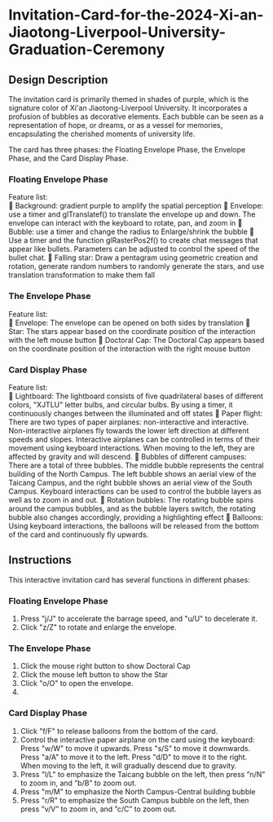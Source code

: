 # Invitation-Card-for-the-2024-Xi-an-Jiaotong-Liverpool-University-Graduation-Ceremony

## Design Description
The invitation card is primarily themed in shades of purple, which is the 
signature color of Xi'an Jiaotong-Liverpool University. It incorporates a 
profusion of bubbles as decorative elements. Each bubble can be seen as a 
representation of hope, or dreams, or as a vessel for memories, encapsulating 
the cherished moments of university life. 

The card has three phases: the Floating Envelope Phase, the Envelope Phase, 
and the Card Display Phase. 

### Floating Envelope Phase 
Feature list:  
 Background: gradient purple to amplify the spatial perception 
 Envelope: use a timer and glTranslatef() to translate the envelope up 
and down. The envelope can interact with the keyboard to rotate, pan, 
and zoom in 
 Bubble: use a timer and change the radius to Enlarge/shrink the bubble 
 Use a timer and the function glRasterPos2f() to create chat messages 
that appear like bullets. Parameters can be adjusted to control the 
speed of the bullet chat. 
 Falling star: Draw a pentagram using geometric creation and rotation, 
generate random numbers to randomly generate the stars, and use 
translation transformation to make them fall
### The Envelope Phase
Feature list:  
 Envelope: The envelope can be opened on both sides by translation 
 Star: The stars appear based on the coordinate position of the 
interaction with the left mouse button 
 Doctoral Cap: The Doctoral Cap appears based on the coordinate 
position of the interaction with the right mouse button 
### Card Display Phase
Feature list:  
 Lightboard: The lightboard consists of five quadrilateral bases of 
different colors, "XJTLU" letter bulbs, and circular bulbs. By using a 
timer, it continuously changes between the illuminated and off states 
 Paper flight: There are two types of paper airplanes: non-interactive 
and interactive. Non-interactive airplanes fly towards the lower left 
direction at different speeds and slopes. Interactive airplanes can be 
controlled in terms of their movement using keyboard interactions. 
When moving to the left, they are affected by gravity and will descend. 
 Bubbles of different campuses: There are a total of three bubbles. The 
middle bubble represents the central building of the North Campus. 
The left bubble shows an aerial view of the Taicang Campus, and the 
right bubble shows an aerial view of the South Campus. Keyboard 
interactions can be used to control the bubble layers as well as to zoom 
in and out. 
 Rotation bubbles: The rotating bubble spins around the campus 
bubbles, and as the bubble layers switch, the rotating bubble also 
changes accordingly, providing a highlighting effect 
 Balloons: Using keyboard interactions, the balloons will be released 
from the bottom of the card and continuously fly upwards.

## Instructions 
This interactive invitation card has several functions in different phases:
### Floating Envelope Phase 
1. Press "j/J" to accelerate the barrage speed, and "u/U" to decelerate it. 
2. Click "z/Z" to rotate and enlarge the envelope. 

### The Envelope Phase
1. Click the mouse right button to show Doctoral Cap 
2. Click the mouse left button to show the Star 
3. Click "o/O" to open the envelope.
4. 
### Card Display Phase
1. Click "f/F" to release balloons from the bottom of the card. 
2.  Control the interactive paper airplane on the card using the keyboard: 
Press "w/W" to move it upwards. 
Press "s/S" to move it downwards. 
Press "a/A" to move it to the left. 
Press "d/D" to move it to the right. 
When moving to the left, it will gradually descend due to gravity. 
3. Press "l/L" to emphasize the Taicang bubble on the left, then press ”n/N” to 
zoom in, and ”b/B” to zoom out. 
4. Press "m/M" to emphasize the North Campus-Central building bubble  
5. Press "r/R" to emphasize the South Campus bubble on the left, then 
press ”v/V” to zoom in, and ”c/C” to zoom out.
